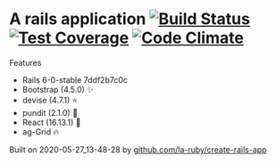 
# A rails application [![Build Status](https://secure.travis-ci.org/la-ruby/web-common-core.svg?branch=master)](http://travis-ci.org/la-ruby/web-common-core) [![Test Coverage](https://api.codeclimate.com/v1/badges/c5661c43709a8e98aac6/test_coverage)](https://codeclimate.com/github/la-ruby/web-common-core/test_coverage) [![Code Climate](https://codeclimate.com/github/la-ruby/web-common-core/badges/gpa.svg)](https://codeclimate.com/github/la-ruby/web-common-core)




Features

+ Rails 6-0-stable 7ddf2b7c0c
+ Bootstrap (4.5.0) :sparkles:
+ devise (4.7.1) :star:
+ pundit (2.1.0) :muscle:
+ React (16.13.1) :purple_heart:
+ ag-Grid :fire:

Built on 2020-05-27_13-48-28 by [github.com/la-ruby/create-rails-app](https://github.com/la-ruby/create-rails-app/blob/3f7c0ba/create-rails-app)
